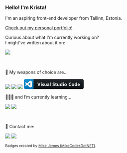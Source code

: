 ### Hello! I'm Krista!
I'm an aspiring front-end developer from Tallinn, Estonia.

<a href="https://xves.eu/" target="_blank"> Check out my personal portfolio!</a> <br>

Curious about what I'm currently working on? <br>
I might've written about it on:

<a href="https://peakd.com/@xves" target="_blank"><img src="https://xves.netlify.app/assets/hive.svg"/></a>

<br>

🔪 My weapons of choice are...

<a href="https://en.wikipedia.org/wiki/HTML" target="_blank"><img src="https://github.com/MikeCodesDotNET/ColoredBadges/blob/master/png/dev/languages/html.png"/></a> <a href="https://en.wikipedia.org/wiki/Cascading_Style_Sheets" target="_blank"><img src="https://github.com/MikeCodesDotNET/ColoredBadges/blob/master/png/dev/languages/css3.png"/></a> <a href="https://en.wikipedia.org/wiki/JavaScript" target="_blank"><img src="https://github.com/MikeCodesDotNET/ColoredBadges/blob/master/png/dev/languages/js.png"/></a> <a href="https://code.visualstudio.com" target="_blank"><img src="https://github.com/MikeCodesDotNET/ColoredBadges/blob/master/png/dev/tools/visualstudio_code.png"/></a>

👩🏼‍🎓 and I’m currently learning...

<a href="https://vuejs.org/" target="_blank"><img src="https://github.com/MikeCodesDotNET/ColoredBadges/blob/master/png/dev/frameworks/vue.png"/></a> <a href="https://sass-lang.com/" target="_blank"><img src="https://github.com/MikeCodesDotNET/ColoredBadges/blob/master/png/dev/languages/sass.png"/></a>

<br>

📧 Contact me:

<a href="mailto:kristaveske@gmail.com"><img src="https://raw.githubusercontent.com/MikeCodesDotNET/ColoredBadges/master/png/social/email_me.png"/></a>
<a href="https://www.linkedin.com/in/krista-veske/" target="_blank"><img src="https://raw.githubusercontent.com/MikeCodesDotNET/ColoredBadges/master/png/social/linkedin.png"/></a>

<sup>Badges created by <a href="https://github.com/MikeCodesDotNET" target="_blank">Mike James (MikeCodesDotNET)</a>.</sup>
